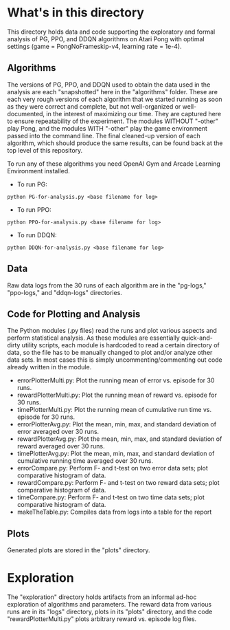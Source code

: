 # What's in this directory

This directory holds data and code supporting the exploratory and formal analysis of PG, PPO, and DDQN algorithms on Atari Pong with optimal settings (game = PongNoFrameskip-v4, learning rate = 1e-4).

## Algorithms

The versions of PG, PPO, and DDQN used to obtain the data used in the analysis are each "snapshotted" here in the "algorithms" folder. These are each very rough versions of each algorithm that we started running as soon as they were correct and complete, but not well-organized or well-documented, in the interest of maximizing our time. They are captured here to ensure repeatability of the experiment. The modules WITHOUT "-other" play Pong, and the modules WITH "-other" play the game environment passed into the command line. The final cleaned-up version of each algorithm, which should produce the same results, can be found back at the top level of this repository.

To run any of these algorithms you need OpenAI Gym and Arcade Learning Environment installed.

* To run PG:
```
python PG-for-analysis.py <base filename for log>
```
* To run PPO:
```
python PPO-for-analysis.py <base filename for log>
```
* To run DDQN:
```
python DDQN-for-analysis.py <base filename for log>
```

## Data

Raw data logs from the 30 runs of each algorithm are in the "pg-logs," "ppo-logs," and "ddqn-logs" directories.

## Code for Plotting and Analysis

The Python modules (.py files) read the runs and plot various aspects and perform statistical analysis. As these modules are essentially quick-and-dirty utility scripts, each module is hardcoded to read a certain directory of data, so the file has to be manually changed to plot and/or analyze other data sets. In most cases this is simply uncommenting/commenting out code already written in the module.

* errorPlotterMulti.py: Plot the running mean of error vs. episode for 30 runs.
* rewardPlotterMulti.py: Plot the running mean of reward vs. episode for 30 runs.
* timePlotterMulti.py: Plot the running mean of cumulative run time vs. episode for 30 runs.
* errorPlotterAvg.py: Plot the mean, min, max, and standard deviation of error averaged over 30 runs.
* rewardPlotterAvg.py: Plot the mean, min, max, and standard deviation of reward averaged over 30 runs.
* timePlotterAvg.py: Plot the mean, min, max, and standard deviation of cumulative running time averaged over 30 runs.
* errorCompare.py: Perform F- and t-test on two error data sets; plot comparative histogram of data.
* rewardCompare.py: Perform F- and t-test on two reward data sets; plot comparative histogram of data.
* timeCompare.py: Perform F- and t-test on two time data sets; plot comparative histogram of data.
* makeTheTable.py: Compiles data from logs into a table for the report

## Plots

Generated plots are stored in the "plots" directory.

# Exploration

The "exploration" directory holds artifacts from an informal ad-hoc exploration of algorithms and parameters. The reward data from various runs are in its "logs" directory, plots in its "plots" directory, and the code "rewardPlotterMulti.py" plots arbitrary reward vs. episode log files.
